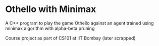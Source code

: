 # Othello with Minimax
A C++ program to play the game Othello against an agent trained using minimax algorithm with alpha-beta pruning

Course project as part of CS101 at IIT Bombay (later scrapped)
